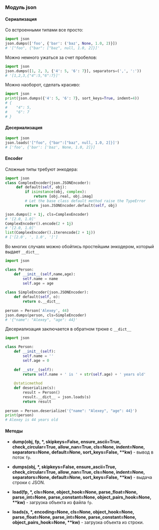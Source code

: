 ### Модуль json

#### Сериализация

Со встроенными типами все просто:

```python
import json
json.dumps(['foo', {'bar': ('baz', None, 1.0, 2)}])
# '["foo", {"bar": ["baz", null, 1.0, 2]}]'
```

Можно немного ужаться за счет пробелов:

```python
import json
json.dumps([1, 2, 3, {'4': 5, '6': 7}], separators=(',', ':'))
# '[1,2,3,{"4":5,"6":7}]'
```

Можно наоборот, сделать красиво:

```python
import json
print(json.dumps({'4': 5, '6': 7}, sort_keys=True, indent=4))
# {
#    "4": 5,
#    "6": 7
# }
```

#### Десериализация

```python
import json
json.loads('["foo", {"bar":["baz", null, 1.0, 2]}]')
# ['foo', {'bar': ['baz', None, 1.0, 2]}]
```

#### Encoder

Сложные типы требуют энкодера:

```python
import json
class ComplexEncoder(json.JSONEncoder):
     def default(self, obj):
         if isinstance(obj, complex):
             return [obj.real, obj.imag]
         # Let the base class default method raise the TypeError
         return json.JSONEncoder.default(self, obj)

json.dumps(2 + 1j, cls=ComplexEncoder)
# '[2.0, 1.0]'
ComplexEncoder().encode(2 + 1j)
# '[2.0, 1.0]'
list(ComplexEncoder().iterencode(2 + 1j))
# ['[2.0', ', 1.0', ']']
```

Во многих случаях можно обойтись простейшим энкодером, который выдает `__dict__`

```python
import json

class Person:
	def __init__(self,name,age):
		self.name = name
		self.age = age
		
class SimpleEncoder(json.JSONEncoder):
	def default(self, o):
		return o.__dict__
		
person = Person('Alexey', 44)
json.dumps(person, cls=SimpleEncoder)
# '{"name": "Alexey", "age": 44}'				
```

Десериализация заключается в обратном трюке с `__dict__`

```python
import json

class Person:
    def __init__(self):
        self.name = ''
        self.age = 0
        
    def __str__(self):
        return self.name + ' is ' + str(self.age) + ' years old'
        
    @staticmethod
    def deserialize(s):
        result = Person()
        result.__dict__ = json.loads(s)
        return result
        
person = Person.deserialize('{"name": "Alexey", "age": 44}')
print(person)
# Alexey is 44 years old        
```

#### Методы

* **dump(obj, fp, \*, skipkeys=False, ensure_ascii=True, check_circular=True, allow_nan=True, cls=None, indent=None, separators=None, default=None, sort_keys=False, \*\*kw)** - вывод в поток `fp`.

* **dumps(obj, \*, skipkeys=False, ensure_ascii=True, check_circular=True, allow_nan=True, cls=None, indent=None, separators=None, default=None, sort_keys=False, \*\*kw)** - выдача строки с JSON.

* **load(fp, \*, cls=None, object_hook=None, parse_float=None, parse_int=None, parse_constant=None, object_pairs_hook=None, \*\*kw)** - загрузка объекта из файла `fp`.

* **loads(s, \*, encoding=None, cls=None, object_hook=None, parse_float=None, parse_int=None, parse_constant=None, object_pairs_hook=None, \*\*kw)** - загрузка объекта из строки.

 

 
